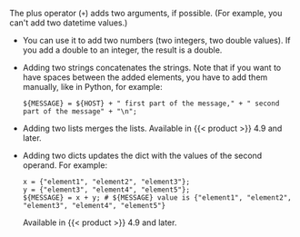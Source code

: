 The plus operator (`+`) adds two arguments, if possible. (For example, you can't add two datetime values.)

- You can use it to add two numbers (two integers, two double values). If you add a double to an integer, the result is a double.
- Adding two strings concatenates the strings. Note that if you want to have spaces between the added elements, you have to add them manually, like in Python, for example:

    ```shell
    ${MESSAGE} = ${HOST} + " first part of the message," + " second part of the message" + "\n";
    ```

- Adding two lists merges the lists. Available in {{< product >}} 4.9 and later.
- Adding two dicts updates the dict with the values of the second operand. For example:

    ```shell
    x = {"element1", "element2", "element3"};
    y = {"element3", "element4", "element5"};
    ${MESSAGE} = x + y; # ${MESSAGE} value is {"element1", "element2", "element3", "element4", "element5"}
    ```

    Available in {{< product >}} 4.9 and later.
